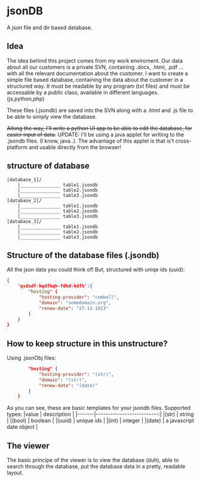 jsonDB
======

A json file and dir based database.

Idea
----
The idea behind this project comes from my work enviroment. Our data about all our customers is a private SVN,
containing .docx, .html, .pdf ... with all the relevant documentation about the customer. I want to create a
simple file based database, containing the data about the customer in a structured way. It must be readable by
any program (txt files) and must be accessable by a public class, available in different languages. (js,python,php)

These files (.jsondb) are saved into the SVN along with a .html and .js file to be able to simply view the database.

~~Allong the way, I'll write a python UI app to be able to edit the database, for easier input of data.~~
UPDATE: I'll be using a java applet for writing to the .jsondb files. (I know, java..). The advantage of this applet
is that is't cross-platform and usable directly from the browser!

structure of database
----------------------------
```
[database_1]/
    |_______________ table1.jsondb
    |_______________ table2.jsondb
    |_______________ table3.jsondb
[database_2]/
    |_______________ table1.jsondb
    |_______________ table2.jsondb
    |_______________ table3.jsondb
[database_3]/
    |_______________ table1.jsondb
    |_______________ table2.jsondb
    |_______________ table3.jsondb
```
Structure of the database files (.jsondb)
------------------------------------------
All the json data you could think of! But, structured with uniqe ids (uuid):
```json
{
    'qsdsdf-hqdfhqh-fdhd-hdfh':{
        "hosting" {
            "hosting-provider": "combell",
            "domain": "somedomain.org",
            "renew-date": "27-12-1013"
        }
    }
}
```

How to keep structure in this unstructure?
------------------------------------------
Using .jsonObj files:
```json
        "hosting" {
            "hosting-provider": "(str)",
            "domain": "(str)",
            "renew-date": "(date)"
        }
    }

```
As you can see, these are basic templates for your jsondb files. Supported types:
|value  |               description |
|-------|--------------------------:|
|(str)  | string                    |
|(bool) | boolean                   |
|(uuid) | unique ids                |
|(int)  | integer                   |
|(date) | a javascript date object  |


The viewer
----------
The basic principe of the viewer is to view the database (duh), able to search through the database, put the database
data in a pretty, readable layout.


